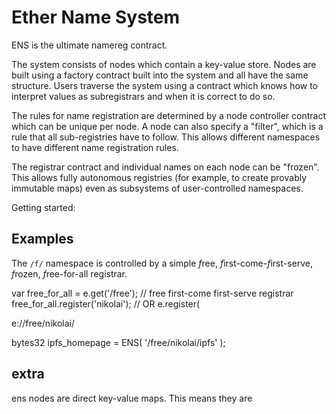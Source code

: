 Ether Name System
===


ENS is the ultimate namereg contract.

The system consists of nodes which contain a key-value store. Nodes are built using a 
factory contract built into the system and all have the same structure. Users traverse
the system using a contract which knows how to interpret values as subregistrars and
when it is correct to do so.

The rules for name registration are determined by a node controller contract which can
be unique per node. A node can also specify a "filter", which is a rule that all sub-registries
have to follow. This allows different namespaces to have different name registration rules.

The registrar contract and individual names on each node can be "frozen". This allows fully autonomous registries (for example, to create provably immutable maps) even as subsystems of user-controlled namespaces.


Getting started:

Examples
----

The `/f/` namespace is controlled by a simple *f*ree, *f*irst-come-*f*irst-serve, *f*rozen, *f*ree-for-all registrar.



var free_for_all = e.get('/free');  // free first-come first-serve registrar
free_for_all.register('nikolai');
// OR
e.register( 





e://free/nikolai/



bytes32 ipfs_homepage = ENS( '/free/nikolai/ipfs' );






extra
---

ens nodes are direct key-value maps. This means they are 
